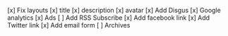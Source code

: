 [x] Fix layouts
	[x] title
	[x] description
	[x] avatar
[x] Add Disgus
[x] Google analytics
[x] Ads
[ ] Add RSS Subscribe
[x] Add facebook link
[x] Add Twitter link
[x] Add email form
[ ] Archives
